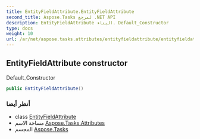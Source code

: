 ```yaml
---
title: EntityFieldAttribute.EntityFieldAttribute
second_title: Aspose.Tasks لمرجع .NET API
description: EntityFieldAttribute البناء. Default_Constructor
type: docs
weight: 10
url: /ar/net/aspose.tasks.attributes/entityfieldattribute/entityfieldattribute/
---
```

## EntityFieldAttribute constructor

Default_Constructor

```csharp
public EntityFieldAttribute()
```

### أنظر أيضا

* class [EntityFieldAttribute](../)
* مساحة الاسم [Aspose.Tasks.Attributes](../../entityfieldattribute/)
* المجسم [Aspose.Tasks](../../../)


